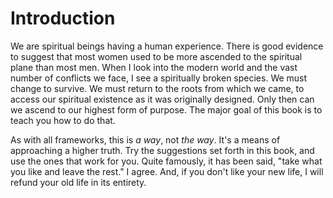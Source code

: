 # Introduction

We are spiritual beings having a human experience. There is good evidence to suggest that most women used to be more ascended to the spiritual plane than most men. When I look into the modern world and the vast number of conflicts we face, I see a spiritually broken species. We must change to survive. We must return to the roots from which we came, to access our spiritual existence as it was originally designed. Only then can we ascend to our highest form of purpose. The major goal of this book is to teach you how to do that.

As with all frameworks, this is *a way*, not *the way*. It's a means of approaching a higher truth. Try the suggestions set forth in this book, and use the ones that work for you. Quite famously, it has been said, "take what you like and leave the rest." I agree. And, if you don't like your new life, I will refund your old life in its entirety. 